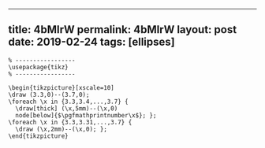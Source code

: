 ---
 title: 4bMIrW
 permalink: 4bMIrW
 layout: post
 date: 2019-02-24
 tags: [ellipses]
 ---

```latex% Dans le préambule
% -----------------
\usepackage{tikz}
% -----------------

\begin{tikzpicture}[xscale=10]
\draw (3.3,0)--(3.7,0);
\foreach \x in {3.3,3.4,...,3.7} {
  \draw[thick] (\x,5mm)--(\x,0)
  node[below]{$\pgfmathprintnumber\x$}; };
\foreach \x in {3.3,3.31,...,3.7} {
  \draw (\x,2mm)--(\x,0); };
\end{tikzpicture}
```